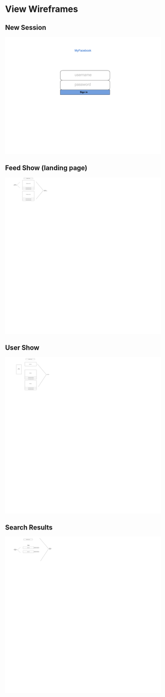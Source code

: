 # View Wireframes

## New Session
![new-session]

## Feed Show (landing page)
![feed-show]

## User Show
![user-show]

## Search Results
![search-results]

[new-session]: ./wireframes/new_session.png
[feed-show]: ./wireframes/feed_show.png
[user-show]: ./wireframes/user_show.png
[search-results]: ./wireframes/search_results.png
